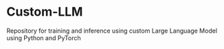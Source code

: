# Custom-LLM
Repository for training and inference using custom Large Language Model using Python and PyTorch
